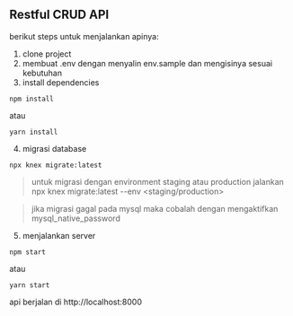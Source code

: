 ## Restful CRUD API

berikut steps untuk menjalankan apinya:

1. clone project
2. membuat .env dengan menyalin env.sample dan mengisinya sesuai kebutuhan
3. install dependencies
```
npm install
```
atau
```
yarn install
```
4. migrasi database
```
npx knex migrate:latest
```
> untuk migrasi dengan environment staging atau production jalankan npx knex migrate:latest --env <staging/production>

> jika migrasi gagal pada mysql maka cobalah dengan mengaktifkan mysql_native_password

5. menjalankan server
```
npm start
```
atau 
```
yarn start
```

api berjalan di http://localhost:8000